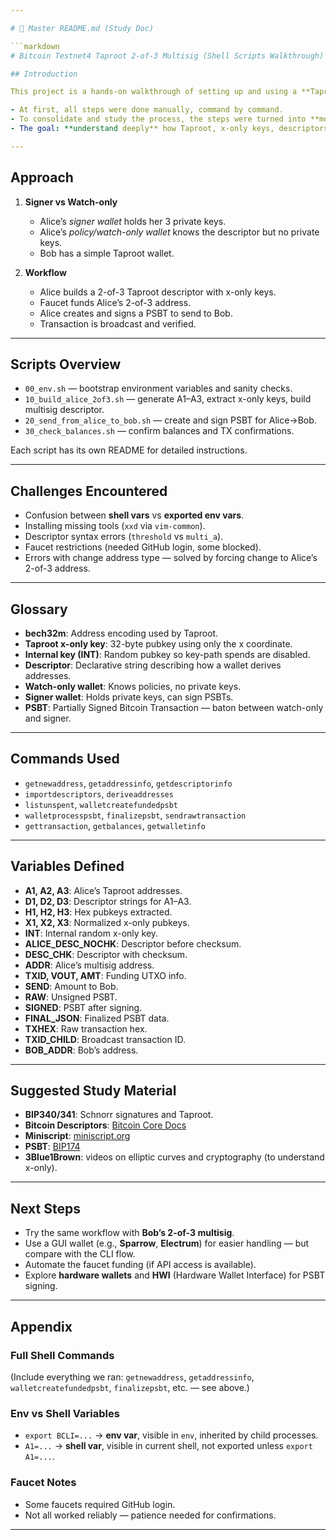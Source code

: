 ```yaml
---

# 📄 Master README.md (Study Doc)

```markdown
# Bitcoin Testnet4 Taproot 2-of-3 Multisig (Shell Scripts Walkthrough)

## Introduction

This project is a hands-on walkthrough of setting up and using a **Taproot 2-of-3 multisig wallet** on Bitcoin Testnet4 using only the `bitcoin-cli` command line.

- At first, all steps were done manually, command by command.  
- To consolidate and study the process, the steps were turned into **modular shell scripts** (`00_env.sh`, `10_build_alice_2of3.sh`, etc.).  
- The goal: **understand deeply** how Taproot, x-only keys, descriptors, watch-only wallets, and PSBTs work — as opposed to clicking “send” in a GUI wallet.  

---
```


## Approach

1. **Signer vs Watch-only**  
   - Alice’s *signer wallet* holds her 3 private keys.  
   - Alice’s *policy/watch-only wallet* knows the descriptor but no private keys.  
   - Bob has a simple Taproot wallet.  

2. **Workflow**  
   - Alice builds a 2-of-3 Taproot descriptor with x-only keys.  
   - Faucet funds Alice’s 2-of-3 address.  
   - Alice creates and signs a PSBT to send to Bob.  
   - Transaction is broadcast and verified.  

---

## Scripts Overview

- `00_env.sh` — bootstrap environment variables and sanity checks.  
- `10_build_alice_2of3.sh` — generate A1–A3, extract x-only keys, build multisig descriptor.  
- `20_send_from_alice_to_bob.sh` — create and sign PSBT for Alice→Bob.  
- `30_check_balances.sh` — confirm balances and TX confirmations.  

Each script has its own README for detailed instructions.

---

## Challenges Encountered

- Confusion between **shell vars** vs **exported env vars**.  
- Installing missing tools (`xxd` via `vim-common`).  
- Descriptor syntax errors (`threshold` vs `multi_a`).  
- Faucet restrictions (needed GitHub login, some blocked).  
- Errors with change address type — solved by forcing change to Alice’s 2-of-3 address.  

---

## Glossary

- **bech32m**: Address encoding used by Taproot.  
- **Taproot x-only key**: 32-byte pubkey using only the x coordinate.  
- **Internal key (INT)**: Random pubkey so key-path spends are disabled.  
- **Descriptor**: Declarative string describing how a wallet derives addresses.  
- **Watch-only wallet**: Knows policies, no private keys.  
- **Signer wallet**: Holds private keys, can sign PSBTs.  
- **PSBT**: Partially Signed Bitcoin Transaction — baton between watch-only and signer.  

---

## Commands Used

- `getnewaddress`, `getaddressinfo`, `getdescriptorinfo`  
- `importdescriptors`, `deriveaddresses`  
- `listunspent`, `walletcreatefundedpsbt`  
- `walletprocesspsbt`, `finalizepsbt`, `sendrawtransaction`  
- `gettransaction`, `getbalances`, `getwalletinfo`  

---

## Variables Defined

- **A1, A2, A3**: Alice’s Taproot addresses.  
- **D1, D2, D3**: Descriptor strings for A1–A3.  
- **H1, H2, H3**: Hex pubkeys extracted.  
- **X1, X2, X3**: Normalized x-only pubkeys.  
- **INT**: Internal random x-only key.  
- **ALICE_DESC_NOCHK**: Descriptor before checksum.  
- **DESC_CHK**: Descriptor with checksum.  
- **ADDR**: Alice’s multisig address.  
- **TXID, VOUT, AMT**: Funding UTXO info.  
- **SEND**: Amount to Bob.  
- **RAW**: Unsigned PSBT.  
- **SIGNED**: PSBT after signing.  
- **FINAL_JSON**: Finalized PSBT data.  
- **TXHEX**: Raw transaction hex.  
- **TXID_CHILD**: Broadcast transaction ID.  
- **BOB_ADDR**: Bob’s address.  

---

## Suggested Study Material

- **BIP340/341**: Schnorr signatures and Taproot.  
- **Bitcoin Descriptors**: [Bitcoin Core Docs](https://github.com/bitcoin/bitcoin/blob/master/doc/descriptors.md)  
- **Miniscript**: [miniscript.org](https://bitcoin.sipa.be/miniscript/)  
- **PSBT**: [BIP174](https://github.com/bitcoin/bips/blob/master/bip-0174.mediawiki)  
- **3Blue1Brown**: videos on elliptic curves and cryptography (to understand x-only).  

---

## Next Steps

- Try the same workflow with **Bob’s 2-of-3 multisig**.  
- Use a GUI wallet (e.g., **Sparrow**, **Electrum**) for easier handling — but compare with the CLI flow.  
- Automate the faucet funding (if API access is available).  
- Explore **hardware wallets** and **HWI** (Hardware Wallet Interface) for PSBT signing.  

---

## Appendix

### Full Shell Commands

(Include everything we ran: `getnewaddress`, `getaddressinfo`, `walletcreatefundedpsbt`, `finalizepsbt`, etc. — see above.)

### Env vs Shell Variables

- `export BCLI=...` → **env var**, visible in `env`, inherited by child processes.  
- `A1=...` → **shell var**, visible in current shell, not exported unless `export A1=...`.  

### Faucet Notes

- Some faucets required GitHub login.  
- Not all worked reliably — patience needed for confirmations.  

---